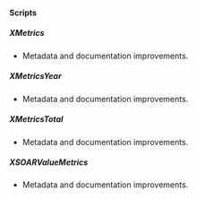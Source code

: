 
#### Scripts

##### XMetrics

- Metadata and documentation improvements.
##### XMetricsYear

- Metadata and documentation improvements.
##### XMetricsTotal

- Metadata and documentation improvements.
##### XSOARValueMetrics

- Metadata and documentation improvements.
